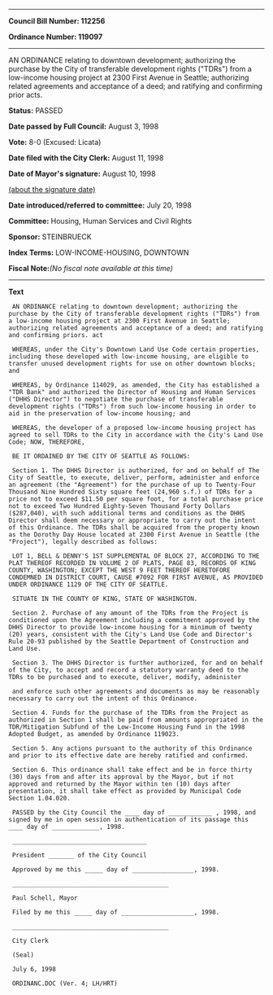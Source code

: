 

********

**Council Bill Number: 112256**
   
**Ordinance Number: 119097**
********

 AN ORDINANCE relating to downtown development; authorizing the purchase by the City of transferable development rights ("TDRs") from a low-income housing project at 2300 First Avenue in Seattle; authorizing related agreements and acceptance of a deed; and ratifying and confirming prior acts.

**Status:** PASSED
   
**Date passed by Full Council:** August 3, 1998
   
**Vote:** 8-0 (Excused: Licata)
   
**Date filed with the City Clerk:** August 11, 1998
   
**Date of Mayor's signature:** August 10, 1998
   
[(about the signature date)](/~public/approvaldate.htm)
   
   
   
**Date introduced/referred to committee:** July 20, 1998
   
**Committee:** Housing, Human Services and Civil Rights
   
**Sponsor:** STEINBRUECK
   
   
**Index Terms:** LOW-INCOME-HOUSING, DOWNTOWN

**Fiscal Note:**_(No fiscal note available at this time)_

********

**Text**
   
```
 AN ORDINANCE relating to downtown development; authorizing the purchase by the City of transferable development rights ("TDRs") from a low-income housing project at 2300 First Avenue in Seattle; authorizing related agreements and acceptance of a deed; and ratifying and confirming priors. act

 WHEREAS, under the City's Downtown Land Use Code certain properties, including those developed with low-income housing, are eligible to transfer unused development rights for use on other downtown blocks; and

 WHEREAS, by Ordinance 114029, as amended, the City has established a "TDR Bank" and authorized the Director of Housing and Human Services ("DHHS Director") to negotiate the purchase of transferable development rights ("TDRs") from such low-income housing in order to aid in the preservation of low-income housing; and

 WHEREAS, the developer of a proposed low-income housing project has agreed to sell TDRs to the City in accordance with the City's Land Use Code; NOW, THEREFORE,

 BE IT ORDAINED BY THE CITY OF SEATTLE AS FOLLOWS:

 Section 1. The DHHS Director is authorized, for and on behalf of The City of Seattle, to execute, deliver, perform, administer and enforce an agreement (the "Agreement") for the purchase of up to Twenty-Four Thousand Nine Hundred Sixty square feet (24,960 s.f.) of TDRs for a price not to exceed $11.50 per square foot, for a total purchase price not to exceed Two Hundred Eighty-Seven Thousand Forty Dollars ($287,040), with such additional terms and conditions as the DHHS Director shall deem necessary or appropriate to carry out the intent of this Ordinance. The TDRs shall be acquired from the property known as the Dorothy Day House located at 2300 First Avenue in Seattle (the "Project"), legally described as follows:

 LOT 1, BELL & DENNY'S 1ST SUPPLEMENTAL OF BLOCK 27, ACCORDING TO THE PLAT THEREOF RECORDED IN VOLUME 2 OF PLATS, PAGE 83, RECORDS OF KING COUNTY, WASHINGTON; EXCEPT THE WEST 9 FEET THEREOF HERETOFORE CONDEMNED IN DISTRICT COURT, CAUSE #7092 FOR FIRST AVENUE, AS PROVIDED UNDER ORDINANCE 1129 OF THE CITY OF SEATTLE.

 SITUATE IN THE COUNTY OF KING, STATE OF WASHINGTON.

 Section 2. Purchase of any amount of the TDRs from the Project is conditioned upon the Agreement including a commitment approved by the DHHS Director to provide low-income housing for a minimum of twenty (20) years, consistent with the City's Land Use Code and Director's Rule 20-93 published by the Seattle Department of Construction and Land Use.

 Section 3. The DHHS Director is further authorized, for and on behalf of the City, to accept and record a statutory warranty deed to the TDRs to be purchased and to execute, deliver, modify, administer

 and enforce such other agreements and documents as may be reasonably necessary to carry out the intent of this Ordinance.

 Section 4. Funds for the purchase of the TDRs from the Project as authorized in Section 1 shall be paid from amounts appropriated in the TDR/Mitigation Subfund of the Low-Income Housing Fund in the 1998 Adopted Budget, as amended by Ordinance 119023.

 Section 5. Any actions pursuant to the authority of this Ordinance and prior to its effective date are hereby ratified and confirmed.

 Section 6. This ordinance shall take effect and be in force thirty (30) days from and after its approval by the Mayor, but if not approved and returned by the Mayor within ten (10) days after presentation, it shall take effect as provided by Municipal Code Section 1.04.020.

 PASSED by the City Council the ____ day of ____________ , 1998, and signed by me in open session in authentication of its passage this ____ day of _____________, 1998.

 _____________________________________

 President _______ of the City Council

 Approved by me this _____ day of _________________, 1998.

 ___________________________________________

 Paul Schell, Mayor

 Filed by me this _____ day of ____________________, 1998.

 ___________________________________________

 City Clerk

 (Seal)

 July 6, 1998

 ORDINANC.DOC (Ver. 4; LH/HRT)

```

